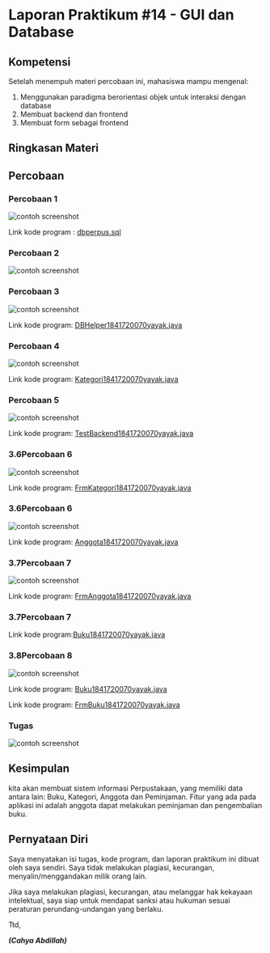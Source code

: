 # Laporan Praktikum #14 - GUI dan Database 

## Kompetensi

Setelah menempuh materi percobaan ini, mahasiswa mampu mengenal: 
1. Menggunakan paradigma berorientasi objek untuk interaksi dengan database
 2. Membuat backend dan frontend
 3. Membuat form sebagai frontend 
 
## Ringkasan Materi


## Percobaan

### Percobaan 1

![contoh screenshot](img/P1.PNG)

Link kode program : [dbperpus.sql](../../src/14_GUI_dan_Database/dbperpus.sql)



### Percobaan 2


![contoh screenshot](img/P2.PNG)


### Percobaan 3

![contoh screenshot](img/P3.PNG)


Link kode program: [DBHelper1841720070yayak.java](../../src/14_GUI_dan_Database/backend/DBHelper1841720070yayak.java)


### Percobaan 4
![contoh screenshot](img/P4.PNG)


Link kode program: [Kategori1841720070yayak.java](../../src/14_GUI_dan_Database/backend/Kategori1841720070yayak.java)


### Percobaan 5

![contoh screenshot](img/P5.PNG)

Link kode program: [TestBackend1841720070yayak.java](../../src/14_GUI_dan_Database/frontend/TestBackend1841720070yayak.java)

### 3.6Percobaan 6

![contoh screenshot](img/P6...PNG)

Link kode program: [FrmKategori1841720070yayak.java](../../src/14_GUI_dan_Database/frontend/FrmKategori1841720070yayak.java)

### 3.6Percobaan 6

![contoh screenshot](img/Pany.PNG)


Link kode program: [Anggota1841720070yayak.java](../../src/14_GUI_dan_Database/backend/Anggota1841720070yayak.java)

### 3.7Percobaan 7
![contoh screenshot](img/P7.PNG)

Link kode program: [FrmAnggota1841720070yayak.java](../../src/14_GUI_dan_Database/frontend/FrmAnggota1841720070yayak.java)

### 3.7Percobaan 7

Link kode program:[Buku1841720070yayak.java](../../src/14_GUI_dan_Database/backend/Buku1841720070yayak.java)


### 3.8Percobaan 8


![contoh screenshot](img/P8.1.PNG)

Link kode program: [Buku1841720070yayak.java](../../src/14_GUI_dan_Database/backend/Kategori1841720070yayak.java)

Link kode program: [FrmBuku1841720070yayak.java](../../src/14_GUI_dan_Database/frontend/FrmBuku1841720070yayak.java)


### Tugas
![contoh screenshot](img/T1.PNG)




## Kesimpulan
 kita akan membuat sistem informasi Perpustakaan, yang memiliki data antara lain: Buku, Kategori, Anggota dan Peminjaman. Fitur yang ada pada aplikasi ini adalah anggota dapat melakukan peminjaman dan pengembalian buku.


## Pernyataan Diri

Saya menyatakan isi tugas, kode program, dan laporan praktikum ini dibuat oleh saya sendiri. Saya tidak melakukan plagiasi, kecurangan, menyalin/menggandakan milik orang lain.

Jika saya melakukan plagiasi, kecurangan, atau melanggar hak kekayaan intelektual, saya siap untuk mendapat sanksi atau hukuman sesuai peraturan perundang-undangan yang berlaku.

Ttd,

***(Cahya Abdillah)***

